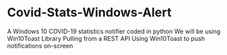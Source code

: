 # Covid-Stats-Windows-Alert
A Windows 10 COVID-19 statistics notifier coded in python
We will be using Win10Toast Library
Pulling from a REST API
Using Win10Toast to push notifications on-screen
